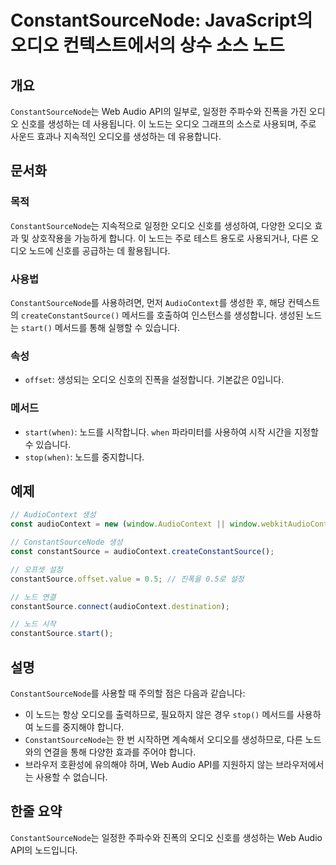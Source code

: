 <!--
Meta Description: # ConstantSourceNode: JavaScript의 오디오 컨텍스트에서의 상수 소스 노드 ## 개요 `ConstantSourceNode`는 Web Audio API의 일부로, 일정한 주파수와 진폭을 가진 오디오 신호를 생성하는 데 사용됩니다. 이 노드는 오디오...
Meta Keywords: constantsourcenode, 오디오, audiocontext, 신호를, 노드는
-->

# ConstantSourceNode: JavaScript의 오디오 컨텍스트에서의 상수 소스 노드

## 개요
`ConstantSourceNode`는 Web Audio API의 일부로, 일정한 주파수와 진폭을 가진 오디오 신호를 생성하는 데 사용됩니다. 이 노드는 오디오 그래프의 소스로 사용되며, 주로 사운드 효과나 지속적인 오디오를 생성하는 데 유용합니다.

## 문서화
### 목적
`ConstantSourceNode`는 지속적으로 일정한 오디오 신호를 생성하여, 다양한 오디오 효과 및 상호작용을 가능하게 합니다. 이 노드는 주로 테스트 용도로 사용되거나, 다른 오디오 노드에 신호를 공급하는 데 활용됩니다.

### 사용법
`ConstantSourceNode`를 사용하려면, 먼저 `AudioContext`를 생성한 후, 해당 컨텍스트의 `createConstantSource()` 메서드를 호출하여 인스턴스를 생성합니다. 생성된 노드는 `start()` 메서드를 통해 실행할 수 있습니다.

### 속성
- `offset`: 생성되는 오디오 신호의 진폭을 설정합니다. 기본값은 0입니다.

### 메서드
- `start(when)`: 노드를 시작합니다. `when` 파라미터를 사용하여 시작 시간을 지정할 수 있습니다.
- `stop(when)`: 노드를 중지합니다.

## 예제
```javascript
// AudioContext 생성
const audioContext = new (window.AudioContext || window.webkitAudioContext)();

// ConstantSourceNode 생성
const constantSource = audioContext.createConstantSource();

// 오프셋 설정
constantSource.offset.value = 0.5; // 진폭을 0.5로 설정

// 노드 연결
constantSource.connect(audioContext.destination);

// 노드 시작
constantSource.start();
```

## 설명
`ConstantSourceNode`를 사용할 때 주의할 점은 다음과 같습니다:
- 이 노드는 항상 오디오를 출력하므로, 필요하지 않은 경우 `stop()` 메서드를 사용하여 노드를 중지해야 합니다.
- `ConstantSourceNode`는 한 번 시작하면 계속해서 오디오를 생성하므로, 다른 노드와의 연결을 통해 다양한 효과를 주어야 합니다.
- 브라우저 호환성에 유의해야 하며, Web Audio API를 지원하지 않는 브라우저에서는 사용할 수 없습니다.

## 한줄 요약
`ConstantSourceNode`는 일정한 주파수와 진폭의 오디오 신호를 생성하는 Web Audio API의 노드입니다.